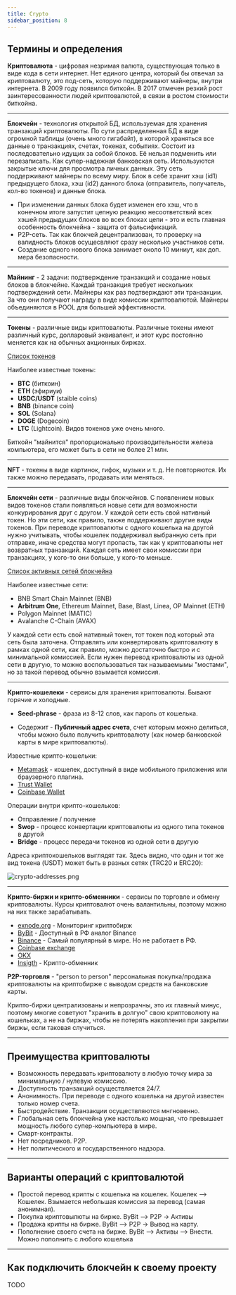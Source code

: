 ```yaml
---
title: Crypto
sidebar_position: 8
---
```



## Термины и определения

**Криптовалюта** - цифровая незримая валюта, существующая только в виде кода в сети интернет. Нет единого центра, который бы отвечал за криптовалюту, это под-сеть, которую поддерживают майнеры, внутри интернета. В 2009 году появился биткойн. В 2017 отмечен резкий рост заинтересованности людей криптовалютой, в связи в ростом стоимости биткойна.

---

**Блокчейн** - технология открытой БД, используемая для хранения транзакций криптовалюты. По сути распределенная БД в виде огромной таблицы (очень много гигабайт), в которой храняться все данные о транзакциях, счетах, токенах, событиях. Состоит из последовательно идущих за собой блоков. Её нельзя подменить или перезаписать. Как супер-надежная банковская сеть. Используются закрытые ключи для просмотра личных данных. Эту сеть поддерживают майнеры по всему миру. Блок в себе хранит хэш (id1) предыдущего блока, хэш (id2) данного блока (отправитель, получатель, кол-во токенов) и данные блока. 

- При изменении данных блока будет изменен его хэш, что в конечном итоге запустит цепную реакцию несоответствий всех хэшей предыдущих блоков во всех блоках цепи - это и есть главная особенность блокчейна - защита от фальсификаций. 
- P2P-сеть. Так как блокчей децентрализован, то проверку на валидность блоков осущесвляют сразу несколько участников сети.
- Создание одного нового блока занимает около 10 миниут, как доп. мера безопасности.

---

**Майнинг** - 2 задачи: подтверждение транзакций и создание новых блоков в блокчейне. Каждай транзакция требует нескольких подтверждений сети. Майнеры как раз подтверждают эти транзакции. За что они получают награду в виде комиссии криптовалютой. Майнеры объединяются в POOL для большей эффективности.

---

**Токены** - различные виды криптовалюты. Различные токены имеют различный курс, долларовый эквивалент, и этот курс постоянно меняется как на обычных акционных биржах. 

[Список токенов](https://coinmarketcap.com/)

Наиболее известные токены:
- **BTC** (биткоин) 
- **ETH** (эфириуи) 
- **USDC/USDT** (staible coins) 
- **BNB** (binance coin) 
- **SOL** (Solana) 
- **DOGE** (Dogecoin) 
- **LTC** (Lightcoin). Видов токенов уже очень много.

Биткойн "майнится" пропорционально производительности железа компьютера, его может быть в сети не более 21 млн. 


---

**NFT** - токены в виде картинок, гифок, музыки и т. д. Не повторяются. Их также можно передавать, продавать или меняться.

---

**Блокчейн сети** - различные виды блокчейнов. С появлением новых видов токенов стали появляться новые сети для возможности конкурирования друг с другом. У каждой сети есть свой нативный токен. Но эти сети, как правило, также поддерживают другие виды токенов. При переводе криптовалюты с одного кошелька на другой нужно учитывать, чтобы кошелек поддерживал выбранную сеть при отправке, иначе средства могут пропасть, так как у криптовалюты нет возвратных транзакций. Каждая сеть имеет свои комиссии при транзакциях, у кого-то они больше, у кого-то меньше.

[Список активных сетей блокчейна](https://chainlist.org/)

Наиболее известные сети:
- BNB Smart Chain Mainnet (BNB)
- **Arbitrum One**, Ethereum Mainnet, Base, Blast, Linea, OP Mainnet (ETH)
- Polygon Mainnet (MATIC)
- Аvalanche C-Chain (AVAX)


У каждой сети есть свой нативный токен, тот токен под который эта сеть была заточена. Отправлять или конвертировать криптовалюту в рамках одной сети, как правило, можно достаточно быстро и с минимальной комиссией. Если нужен перевод криптовалюты из одной сети в другую, то можно воспользоваться так называемымы "мостами", но за такой перевод обычно взымается комиссия.

---

**Крипто-кошелеки** - сервисы для хранения криптовалюты. Бывают горячие и холодные.

- **Seed-phrase** - фраза из 8-12 слов, как пароль от кошелька.

- Содержит - **Публичный адрес счета**, счет которым можно делиться, чтобы можно было получить криптовалюту (как номер банковской карты в мире криптовалюты).

Известные крипто-кошельки:

- [Metamask](https://metamask.io/) - кошелек, доступный в виде мобильного приложения или браузерного плагина.
- [Trust Wallet](https://trustwallet.com/ru) 
- [Coinbase Wallet](https://www.coinbase.com/ru/wallet) 

Операции внутри крипто-кошельков:
- Отправление / получение
- **Swop** - процесс конвертации криптовалюты из одного типа токенов в другой
- **Bridge** - процесс передачи токенов из одной сети в другую

Адреса криптокошельков выглядят так. Здесь видно, что один и тот же вид токена (USDT) может быть в разных сетях (TRC20 и ERC20):

<img src="../../../../img/frontend/crypto-addresses.png" alt="crypto-addresses.png" />

---

**Крипто-биржи и крипто-обменники** - сервисы по торговле и обмену криптовалюты. Курсы криптовалют очень валантильны, поэтому можно на них также зарабатывать.

- [exnode.org](https://exnode.org/) - Мониторинг криптобирж
- [ByBit](https://www.bybit.com/ru-RU/) - Доступный в РФ аналог Binance
- [Binance](https://www.binance.com/ru) - Самый популярный в мире. Но не работает в РФ.
- [Coinbase exchange](https://www.coinbase.com/ru/exchange)
- [OKX](https://www.okx.com/ru)
- [Insigth](https://insight-cash.com/) - Крипто-обменник

**P2P-торговля** - "person to person" персональная покупка/продажа криптовалюты на криптобирже с выводом средств на банковские карты.

Крипто-биржи централизованы и непрозрачны, это их главный минус, поэтому многие советуют "хранить в долгую" свою криптоволюту на кошельках, а не на биржах, чтобы не потерять накопления при закрытии биржы, если таковая случиться.

---

## Преимущества криптовалюты

- Возможность передавать криптовалюту в любую точку мира за минимальную / нулевую комиссию. 
- Доступность транзакций осуществляется 24/7. 
- Анонимность. При переводе с одного кошелька на другой известен только номер счета.
- Быстродействиe. Транзакции осуществляются мнгновенно.
- Глобальная сеть блокчейна уже настолько мощная, что превышает мощность любого супер-компьютера в мире.
- Смарт-контракты.
- Нет посредников. P2P.
- Нет политического и государственного надзора.

---

## Варианты операций с криптовалютой

- Простой перевод крипты с кошелька на кошелек. Кошелек --> Кошелек. Взымается небольшая комиссия за перевод (самая анонимная).
- Покупка криптовылюты на бирже. ByBit --> P2P -> Активы
- Продажа крипты на бирже. ByBit --> P2P -> Вывод на карту.
- Пополнение своего счета на бирже. ByBit --> Активы --> Внести. Можно пополнить с любого кошелька

---

## Как подключить блокчейн к своему проекту 

TODO
